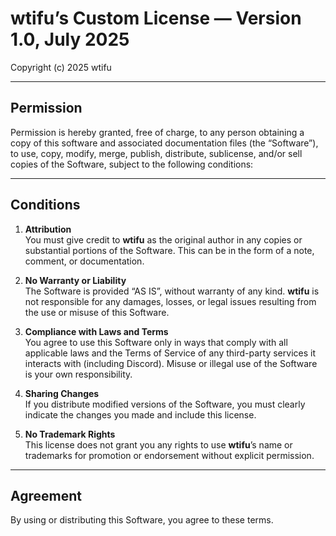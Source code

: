# wtifu’s Custom License — Version 1.0, July 2025

Copyright (c) 2025 wtifu

---

## Permission

Permission is hereby granted, free of charge, to any person obtaining a copy of this software and associated documentation files (the “Software”), to use, copy, modify, merge, publish, distribute, sublicense, and/or sell copies of the Software, subject to the following conditions:

---

## Conditions

1. **Attribution**  
You must give credit to **wtifu** as the original author in any copies or substantial portions of the Software. This can be in the form of a note, comment, or documentation.

2. **No Warranty or Liability**  
The Software is provided “AS IS”, without warranty of any kind. **wtifu** is not responsible for any damages, losses, or legal issues resulting from the use or misuse of this Software.

3. **Compliance with Laws and Terms**  
You agree to use this Software only in ways that comply with all applicable laws and the Terms of Service of any third-party services it interacts with (including Discord). Misuse or illegal use of the Software is your own responsibility.

4. **Sharing Changes**  
If you distribute modified versions of the Software, you must clearly indicate the changes you made and include this license.

5. **No Trademark Rights**  
This license does not grant you any rights to use **wtifu**’s name or trademarks for promotion or endorsement without explicit permission.

---

## Agreement

By using or distributing this Software, you agree to these terms.
